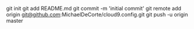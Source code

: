 git init
git add README.md
git commit -m 'initial commit'
git remote add origin git@github.com:MichaelDeCorte/cloud9.config.git
git push -u origin master
